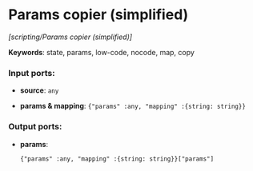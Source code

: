 # Params copier (simplified)

_[scripting/Params copier (simplified)]_

__Keywords__: state, params, low-code, nocode, map, copy

### Input ports:

* __source__: ` any `


* __params & mapping__: ` {"params" :any, "mapping" :{string: string}} `

### Output ports:

* __params__: 
    ```
    {"params" :any, "mapping" :{string: string}}["params"]
    ```

